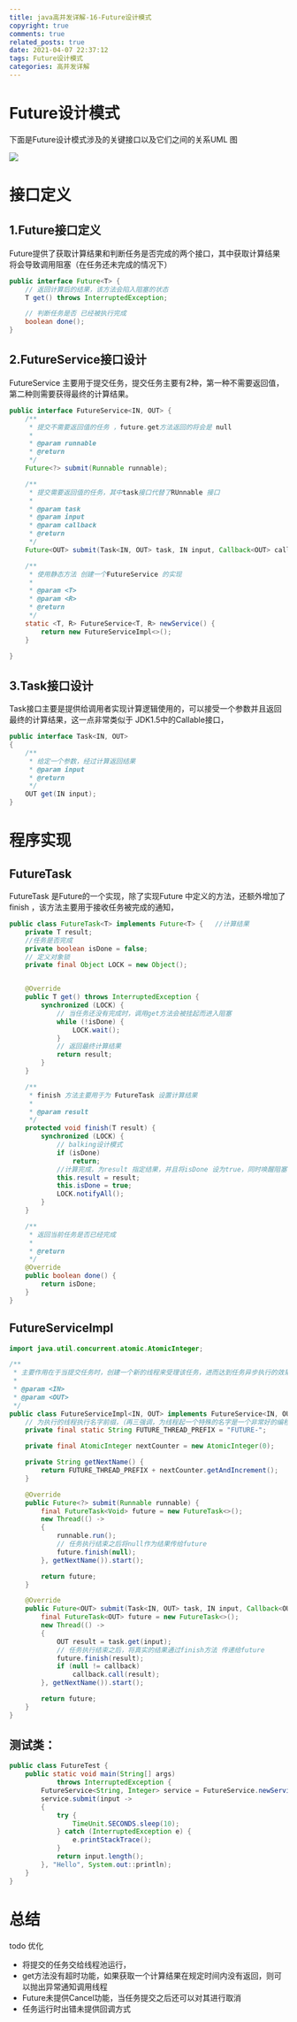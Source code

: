 ```yaml
---
title: java高并发详解-16-Future设计模式
copyright: true
comments: true
related_posts: true
date: 2021-04-07 22:37:12
tags: Future设计模式
categories: 高并发详解
---
```


# Future设计模式



下面是Future设计模式涉及的关键接口以及它们之间的关系UML 图

![](/uploads/java-concurrency-master/design_future.png)

#  接口定义

## 1.Future接口定义

Future提供了获取计算结果和判断任务是否完成的两个接口，其中获取计算结果将会导致调用阻塞（在任务还未完成的情况下）

```java
public interface Future<T> {
    // 返回计算后的结果，该方法会陷入阻塞的状态
    T get() throws InterruptedException;

    // 判断任务是否 已经被执行完成
    boolean done();
}
```

## 2.FutureService接口设计

FutureService 主要用于提交任务，提交任务主要有2种，第一种不需要返回值，第二种则需要获得最终的计算结果。

```java
public interface FutureService<IN, OUT> {
    /**
     * 提交不需要返回值的任务 ，future.get方法返回的将会是 null
     *
     * @param runnable
     * @return
     */
    Future<?> submit(Runnable runnable);

    /**
     * 提交需要返回值的任务，其中task接口代替了RUnnable 接口
     *
     * @param task
     * @param input
     * @param callback
     * @return
     */
    Future<OUT> submit(Task<IN, OUT> task, IN input, Callback<OUT> callback);

    /**
     * 使用静态方法 创建一个FutureService 的实现
     *
     * @param <T>
     * @param <R>
     * @return
     */
    static <T, R> FutureService<T, R> newService() {
        return new FutureServiceImpl<>();
    }

}
```

## 3.Task接口设计

Task接口主要是提供给调用者实现计算逻辑使用的，可以接受一个参数并且返回最终的计算结果，这一点非常类似于 JDK1.5中的Callable接口，

```java
public interface Task<IN, OUT>
{
    /**
     * 给定一个参数，经过计算返回结果
     * @param input
     * @return
     */
    OUT get(IN input);
}
```

# 程序实现 

## FutureTask

FutureTask 是Future的一个实现，除了实现Future 中定义的方法，还额外增加了 finish ，该方法主要用于接收任务被完成的通知，

```java
public class FutureTask<T> implements Future<T> {   //计算结果
    private T result;
    //任务是否完成
    private boolean isDone = false;
    // 定义对象锁
    private final Object LOCK = new Object();


    @Override
    public T get() throws InterruptedException {
        synchronized (LOCK) {
            // 当任务还没有完成时，调用get方法会被挂起而进入阻塞
            while (!isDone) {
                LOCK.wait();
            }
            // 返回最终计算结果
            return result;
        }
    }

    /**
     * finish 方法主要用于为 FutureTask 设置计算结果
     *
     * @param result
     */
    protected void finish(T result) {
        synchronized (LOCK) {
            // balking设计模式
            if (isDone)
                return;
            //计算完成，为result 指定结果，并且将isDone 设为true，同时唤醒阻塞中的线程
            this.result = result;
            this.isDone = true;
            LOCK.notifyAll();
        }
    }

    /**
     * 返回当前任务是否已经完成
     *
     * @return
     */
    @Override
    public boolean done() {
        return isDone;
    }
}
```



## FutureServiceImpl

```java
import java.util.concurrent.atomic.AtomicInteger;

/**
 * 主要作用在于当提交任务时，创建一个新的线程来受理该任务，进而达到任务异步执行的效果
 *
 * @param <IN>
 * @param <OUT>
 */
public class FutureServiceImpl<IN, OUT> implements FutureService<IN, OUT> {
    // 为执行的线程执行名字前缀，（再三强调，为线程起一个特殊的名字是一个非常好的编程习惯）
    private final static String FUTURE_THREAD_PREFIX = "FUTURE-";

    private final AtomicInteger nextCounter = new AtomicInteger(0);

    private String getNextName() {
        return FUTURE_THREAD_PREFIX + nextCounter.getAndIncrement();
    }

    @Override
    public Future<?> submit(Runnable runnable) {
        final FutureTask<Void> future = new FutureTask<>();
        new Thread(() ->
        {
            runnable.run();
            // 任务执行结束之后将null作为结果传给future
            future.finish(null);
        }, getNextName()).start();

        return future;
    }

    @Override
    public Future<OUT> submit(Task<IN, OUT> task, IN input, Callback<OUT> callback) {
        final FutureTask<OUT> future = new FutureTask<>();
        new Thread(() ->
        {
            OUT result = task.get(input);
            // 任务执行结束之后，将真实的结果通过finish方法 传递给future
            future.finish(result);
            if (null != callback)
                callback.call(result);
        }, getNextName()).start();

        return future;
    }
}
```

## 测试类：

```java
public class FutureTest {
    public static void main(String[] args)
            throws InterruptedException {
        FutureService<String, Integer> service = FutureService.newService();
        service.submit(input ->
        {
            try {
                TimeUnit.SECONDS.sleep(10);
            } catch (InterruptedException e) {
                e.printStackTrace();
            }
            return input.length();
        }, "Hello", System.out::println);
    }
}
```

# 总结

todo 优化

- 将提交的任务交给线程池运行，
- get方法没有超时功能，如果获取一个计算结果在规定时间内没有返回，则可以抛出异常通知调用线程
- Future未提供Cancel功能，当任务提交之后还可以对其进行取消
- 任务运行时出错未提供回调方式

